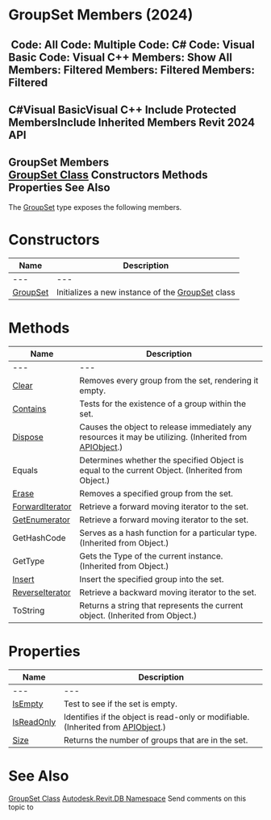 # GroupSet Members (2024)

﻿
 Code: All Code: Multiple Code: C# Code: Visual Basic Code: Visual C++  Members: Show All Members: Filtered Members: Filtered Members: Filtered   
---  
C#Visual BasicVisual C++
Include Protected MembersInclude Inherited Members
Revit 2024 API  
---  
GroupSet Members  
[GroupSet Class](cac73a6e-e521-7af1-281c-22c8e5245c03.md "GroupSet Class") Constructors Methods Properties See Also  
---  
The [GroupSet](cac73a6e-e521-7af1-281c-22c8e5245c03.md "GroupSet Class") type exposes the following members.
# Constructors
| Name | Description |
| --- | --- |
| --- | --- | --- |
| [GroupSet](0288f32f-a22a-6c6a-27c8-c2c96abb7d71.md "GroupSet Constructor") | Initializes a new instance of the [GroupSet](cac73a6e-e521-7af1-281c-22c8e5245c03.md "GroupSet Class") class |

# Methods
| Name | Description |
| --- | --- |
| --- | --- | --- |
| [Clear](5a2fba89-766c-6b1a-caa4-5a17e17c81d9.md "Clear Method") | Removes every group from the set, rendering it empty. |
| [Contains](61b3b8ff-4187-ace5-80d6-635118e8635a.md "Contains Method") | Tests for the existence of a group within the set. |
| [Dispose](7c03212a-b587-1c89-3912-efea0d2619c5.md "Dispose Method") | Causes the object to release immediately any resources it may be utilizing. (Inherited from [APIObject](beb86ef5-39ad-3f0d-0cd9-0c929387a2bb.md "APIObject Class").) |
| Equals | Determines whether the specified Object is equal to the current Object. (Inherited from Object.) |
| [Erase](f592e34f-3c7f-3d4f-406e-f9e27a72dfc9.md "Erase Method") | Removes a specified group from the set. |
| [ForwardIterator](3e217ff7-7946-1036-78b3-ccab50f03c8b.md "ForwardIterator Method") | Retrieve a forward moving iterator to the set. |
| [GetEnumerator](f1e2b8b2-1d83-a212-2c5b-1ad388d21fed.md "GetEnumerator Method") | Retrieve a forward moving iterator to the set. |
| GetHashCode | Serves as a hash function for a particular type.  (Inherited from Object.) |
| GetType | Gets the Type of the current instance. (Inherited from Object.) |
| [Insert](073aaf81-3df4-f4f6-c999-905b5c2cd7f7.md "Insert Method") | Insert the specified group into the set. |
| [ReverseIterator](8ad9f77b-59b8-9f54-2e78-1d7ed9745087.md "ReverseIterator Method") | Retrieve a backward moving iterator to the set. |
| ToString | Returns a string that represents the current object. (Inherited from Object.) |

# Properties
| Name | Description |
| --- | --- |
| --- | --- | --- |
| [IsEmpty](c9cc2ee2-9a39-097e-8b20-378431f9b9d4.md "IsEmpty Property") | Test to see if the set is empty. |
| [IsReadOnly](d516bcd2-a3fd-a578-58f6-f1add979bd07.md "IsReadOnly Property") | Identifies if the object is read-only or modifiable. (Inherited from [APIObject](beb86ef5-39ad-3f0d-0cd9-0c929387a2bb.md "APIObject Class").) |
| [Size](7b48488e-5f9f-3acc-5752-c8eea80d17f9.md "Size Property") | Returns the number of groups that are in the set. |

# See Also
[GroupSet Class](cac73a6e-e521-7af1-281c-22c8e5245c03.md "GroupSet Class")
[Autodesk.Revit.DB Namespace](87546ba7-461b-c646-cbb1-2cb8f5bff8b2.md "Autodesk.Revit.DB Namespace")
Send comments on this topic to 